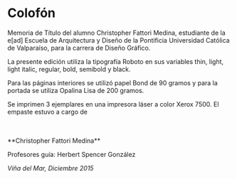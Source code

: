 # Colofón


Memoria de Título del alumno Christopher Fattori Medina, estudiante de la e[ad] Escuela de Arquitectura y Diseño de la Pontificia Universidad Católica de Valparaíso, para la carrera de Diseño Gráfico.

La presente edición utiliza la tipografía Roboto en sus variables thin, light, light italic, regular, bold, semibold y black.

Para las páginas interiores se utilizó papel Bond de 90 gramos y para la portada se utiliza Opalina Lisa de 200 gramos.

Se imprimen 3 ejemplares en una impresora láser a color Xerox 7500. El empaste estuvo a cargo de 



<br/>
<br/>**Christopher Fattori Medina**

Profesores guía:  Herbert Spencer González

*Viña del Mar, Diciembre 2015*
